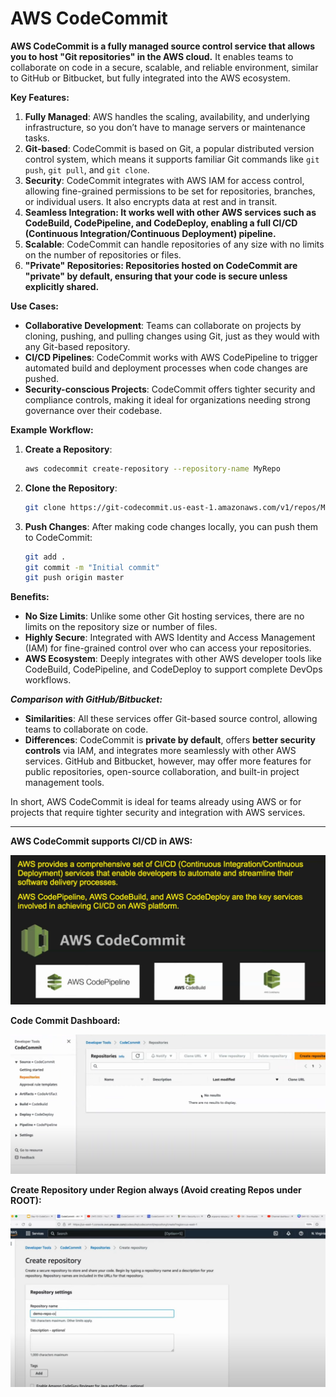 # AWS CodeCommit

**AWS CodeCommit is a fully managed source control service that allows you to host "Git repositories" in the AWS cloud.** It enables teams to collaborate on code in a secure, scalable, and reliable environment, similar to GitHub or Bitbucket, but fully integrated into the AWS ecosystem.

**Key Features:**

1. **Fully Managed**: AWS handles the scaling, availability, and underlying infrastructure, so you don’t have to manage servers or maintenance tasks.
2. **Git-based**: CodeCommit is based on Git, a popular distributed version control system, which means it supports familiar Git commands like `git push`, `git pull`, and `git clone`.
3. **Security**: CodeCommit integrates with AWS IAM for access control, allowing fine-grained permissions to be set for repositories, branches, or individual users. It also encrypts data at rest and in transit.
4. **Seamless Integration: It works well with other AWS services such as CodeBuild, CodePipeline, and CodeDeploy, enabling a full CI/CD (Continuous Integration/Continuous Deployment) pipeline.**
5. **Scalable**: CodeCommit can handle repositories of any size with no limits on the number of repositories or files.
6. **"Private" Repositories: Repositories hosted on CodeCommit are "private" by default, ensuring that your code is secure unless explicitly shared.**

**Use Cases:**

- **Collaborative Development**: Teams can collaborate on projects by cloning, pushing, and pulling changes using Git, just as they would with any Git-based repository.
- **CI/CD Pipelines**: CodeCommit works with AWS CodePipeline to trigger automated build and deployment processes when code changes are pushed.
- **Security-conscious Projects**: CodeCommit offers tighter security and compliance controls, making it ideal for organizations needing strong governance over their codebase.

**Example Workflow:**

1. **Create a Repository**:
   ```bash
   aws codecommit create-repository --repository-name MyRepo
   ```

2. **Clone the Repository**:
   ```bash
   git clone https://git-codecommit.us-east-1.amazonaws.com/v1/repos/MyRepo
   ```

3. **Push Changes**:
   After making code changes locally, you can push them to CodeCommit:
   ```bash
   git add .
   git commit -m "Initial commit"
   git push origin master
   ```

**Benefits:**

- **No Size Limits**: Unlike some other Git hosting services, there are no limits on the repository size or number of files.
- **Highly Secure**: Integrated with AWS Identity and Access Management (IAM) for fine-grained control over who can access your repositories.
- **AWS Ecosystem**: Deeply integrates with other AWS developer tools like CodeBuild, CodePipeline, and CodeDeploy to support complete DevOps workflows.

***Comparison with GitHub/Bitbucket:***
- **Similarities**: All these services offer Git-based source control, allowing teams to collaborate on code.
- **Differences**: CodeCommit is **private by default**, offers **better security controls** via IAM, and integrates more seamlessly with other AWS services. GitHub and Bitbucket, however, may offer more features for public repositories, open-source collaboration, and built-in project management tools.

In short, AWS CodeCommit is ideal for teams already using AWS or for projects that require tighter security and integration with AWS services.



---
**AWS CodeCommit supports CI/CD in AWS:**

![AWS CodeCommit](./img/0_aws_code_comit_supports_CI_CD.png)

**Code Commit Dashboard:**

![Code Commit Dashboard](./img/1_code_commit_dashboard.png)

**Create Repository under Region always (Avoid creating Repos under ROOT):**

![Create Repository under Region always](./img/2_create_repository_under_region_always.png)
